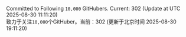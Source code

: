 Committed to Following `10,000` GitHubers. Current: <!-- FOLLOWING_COUNT -->302<!-- FOLLOWING_COUNT --> (Update at UTC <!-- LAST_UPDATED -->2025-08-30 11:11:20<!-- LAST_UPDATED -->)<br>
致力于关注`10,000`个GitHuber。当前：<!-- FOLLOWING_COUNT -->302<!-- FOLLOWING_COUNT --> (更新于北京时间 <!-- LAST_UPDATED_CST -->2025-08-30 19:11:20<!-- LAST_UPDATED_CST -->)
